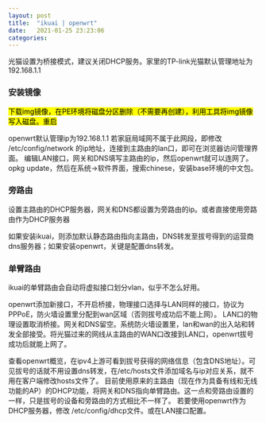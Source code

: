 ```yaml
---
layout: post
title:  "ikuai | openwrt"
date:   2021-01-25 23:23:06
categories:
---
```


<!--more-->

光猫设置为桥接模式，建议关闭DHCP服务。家里的TP-link光猫默认管理地址为192.168.1.1

### 安装镜像
<mark>下载img镜像，在PE环境将磁盘分区删除（不需要再创建），利用工具将img镜像写入磁盘。重启<mark>

openwrt默认管理ip为192.168.1.1 若家庭局域网不属于此网段，即修改 /etc/config/network 的ip地址，连接到主路由的lan口，即可在浏览器访问管理界面。
编辑LAN接口，网关和DNS填写主路由的ip，然后openwrt就可以连网了。opkg update，然后在系统->软件界面，搜索chinese，安装base环境的中文包。

### 旁路由
设置主路由的DHCP服务器，网关和DNS都设置为旁路由的ip。或者直接使用旁路由作为DHCP服务器

如果安装ikuai，则添加默认静态路由指向主路由，DNS转发至拔号得到的运营商dns服务器；如果安装openwrt，关键是配置dns转发。

### 单臂路由
ikuai的单臂路由会自动将虚拟接口划分vlan，似乎不怎么好用。

openwrt添加新接口，不开启桥接，物理接口选择与LAN同样的接口，协议为PPPoE，防火墙设置里分配到wan区域（否则拔号成功后不能上网）。
LAN口的物理设置取消桥接。网关和DNS留空。系统防火墙设置里，lan和wan的出入站和转发全部接受。将光猫过来的网线从主路由的WAN口改接到LAN口，openwrt拔号成功后就能上网了。

查看openwrt概览，在ipv4上游可看到拔号获得的网络信息（包含DNS地址）。可见拔号的话就不用设置dns转发，在/etc/hosts文件添加域名与ip对应关系，就不用在客户端修改hosts文件了。
目前使用原来的主路由（现在作为具备有线和无线功能的AP）的DHCP功能，将网关和DNS指向单臂路由。这一点和旁路由设置的一样，只是拔号的设备和旁路由的方式相比不一样了。
若要使用openwrt作为DHCP服务器，修改 /etc/config/dhcp文件。或在LAN接口配置。
